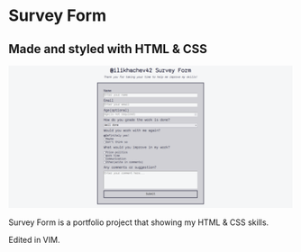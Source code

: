 # Survey Form
## Made and styled with HTML & CSS

![Proper form view in Firefox.](/form.png)

Survey Form is a portfolio project that showing my HTML & CSS skills.

Edited in VIM.
